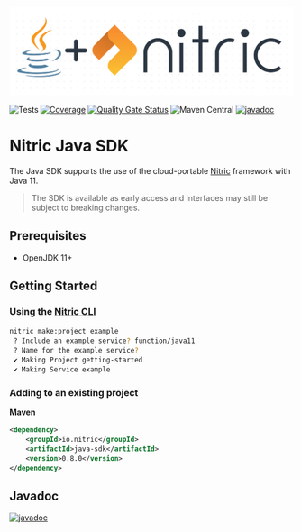 <p align="center">
  <img src="./src/javadoc/dot-matrix-logo-java.png" alt="Nitric Logo"/>
</p>

![Tests](https://github.com/nitrictech/java-sdk/actions/workflows/test.yaml/badge.svg?branch=main)
[![Coverage](https://sonarcloud.io/api/project_badges/measure?project=nitrictech_java-sdk&metric=coverage)](https://sonarcloud.io/dashboard?id=nitrictech_java-sdk)
[![Quality Gate Status](https://sonarcloud.io/api/project_badges/measure?project=nitrictech_java-sdk&metric=alert_status)](https://sonarcloud.io/dashboard?id=nitrictech_java-sdk)
![Maven Central](https://img.shields.io/maven-central/v/io.nitric/java-sdk)
[![javadoc](https://javadoc.io/badge2/io.nitric/java-sdk/javadoc.svg)](https://javadoc.io/doc/io.nitric/java-sdk)


# Nitric Java SDK
The Java SDK supports the use of the cloud-portable [Nitric](https://nitric.io) framework with Java 11.

> The SDK is available as early access and interfaces may still be subject to breaking changes.

## Prerequisites
- OpenJDK 11+

## Getting Started

### Using the [Nitric CLI](https://github.com/nitric-tech/cli)

```bash
nitric make:project example
 ? Include an example service? function/java11
 ? Name for the example service?
 ✔ Making Project getting-started
 ✔ Making Service example
```

### Adding to an existing project
**Maven**
```xml
<dependency>
    <groupId>io.nitric</groupId>
    <artifactId>java-sdk</artifactId>
    <version>0.8.0</version>
</dependency>
```

## Javadoc
[![javadoc](https://javadoc.io/badge2/io.nitric/java-sdk/javadoc.svg)](https://javadoc.io/doc/io.nitric/java-sdk)